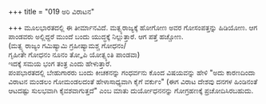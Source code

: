 +++
title = "019 ಅರಿ ವಿರಾಟನ"

+++
ಮೂಲಭಾರತದಲ್ಲಿ ಈ ತೀರ್ಮಾನವಿದೆ. ಮತ್ಸ್ಯರಾಜ್ಯಕ್ಕೆ ಹೋಗೋಣ ಅವರ ಗೋಸಂಪತ್ತನ್ನು ಹಿಡಿಯೋಣ. ಆಗ ಪಾಂಡವರು ಅಲ್ಲಿದ್ದರೆ ಮುಂದೆ ಬಂದು ಯುದ್ಧಕ್ಕೆ ನಿಲ್ಲುತ್ತಾರೆ. ಆಗ ಪತ್ತೆ ಹಚ್ಚೋಣ.   
(ಮತ್ಸ್ಯ ರಾಜ್ಯಂ ಗಮಿಷ್ಯಾಮಿ ಗ್ರಹೀಷ್ಯಾಮಶ್ಚ ಗೋಧನಂ/   
ಗೃಹೀತೇ ಗೋಧನಂ ನೂನಂ ತೋ„ಪಿ ಯೋತ್ಸ್ಯಂತಿ ಪಾಂಡವಾ)  
ಇದಕ್ಕೆ ಸಮಯ ಭಂಗ ತಂತ್ರ ಎಂದು ಹೇಳುತ್ತಾರೆ.   
ಪಂಪಭಾರತದಲ್ಲಿ ಬೇಹುಗಾರರು ಬಂದು ಕೀಚಕನನ್ನು ಗಂಧರ್ವನು ಕೊಂದ ವಿಷಯವನ್ನು ಹೇಳಿ "ಅದು ಕಾರಣದಿಂದಾ ವಿರಾಟನ ಮಂಡಲಂ ಗೋಮಂಡಲದಂತೆ ಹೇಳಾಸಾಧ್ಯವಾಗಿ ಕೈಗೆ ವರ್ಕುಂ" (ಈಗ ವಿರಾಟ ದೇಶವು ದನಗಳ ಹಿಂಡಿನಂತೆ ಆಟದಷ್ಟು ಸುಲಭವಾಗಿ ಕೈವಶವಾಗುತ್ತದೆ" ಎಂಬ ಮಾತು ದುರ್ಯೋಧನನನ್ನು ಗೋಗ್ರಹಣಕ್ಕೆ ಪ್ರಚೋದಿಸಿರಬಹುದು.